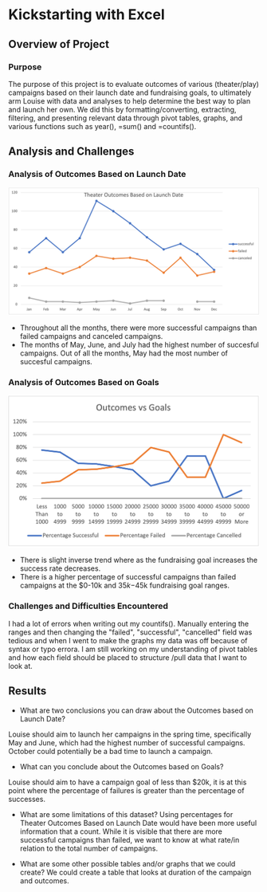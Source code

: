 # Kickstarting with Excel

## Overview of Project

### Purpose
The purpose of this project is to evaluate outcomes of various (theater/play) campaigns based on their launch date and fundraising goals, to ultimately arm Louise with data and analyses to help determine the best way to plan and launch her own. We did this by formatting/converting, extracting, filtering, and presenting relevant data through pivot tables, graphs, and various functions such as year(), =sum() and =countifs().


## Analysis and Challenges

### Analysis of Outcomes Based on Launch Date
![Theater_Outcomes_vs_Launch](Resources/Theater_Outcomes_vs_Launch.png)
* Throughout all the months, there were more successful campaigns than failed campaigns and canceled campaigns.
* The months of May, June, and July had the highest number of succesful campaigns. Out of all the months, May had the most number of succesful campaigns.

### Analysis of Outcomes Based on Goals
![Outcomes_vs_Goals](Resources/Outcomes_vs_Goals.png)
* There is slight inverse trend where as the fundraising goal increases the success rate decreases. 
* There is a higher percentage of successful campaigns than failed campaigns at the $0-10k and $35k-$45k fundraising goal ranges.

### Challenges and Difficulties Encountered
I had a lot of errors when writing out my countifs(). Manually entering the ranges and then changing the "failed", "successful", "cancelled" field was tedious and when I went to make the graphs my data was off because of syntax or typo errora. I am still working on my understanding of pivot tables and how each field should be placed to structure /pull data that I want to look at. 

## Results

- What are two conclusions you can draw about the Outcomes based on Launch Date?

Louise should aim to launch her campaigns in the spring time, specifically May and June, which had the highest number of successful campaigns. October could potentially be a bad time to launch a campaign.

- What can you conclude about the Outcomes based on Goals?

Louise should aim to have a campaign goal of less than $20k, it is at this point where the percentage of failures is greater than the percentage of successes. 

- What are some limitations of this dataset?
Using percentages for Theater Outcomes Based on Launch Date would have been more useful information that a count. While it is visible that there are more successful campaigns than failed, we want to know at what rate/in relation to the total number of campaigns.


- What are some other possible tables and/or graphs that we could create?
We could create a table that looks at duration of the campaign and outcomes.